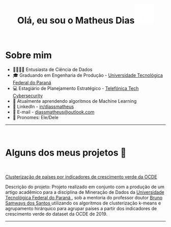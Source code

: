 

<h1 align="center">Olá, eu sou o Matheus Dias<a><img src="https://github.com/Kathryn-Jie/Kathryn-Jie/blob/main/wave.gif" width="60px"/></h1>
<Br>
<h1>Sobre mim</h1>

- 👨🏿‍🔬🔬 Entusiasta de Ciência de Dados  
- 🎓 Graduando em Engenharia de Produção - <a href= "http://portal.utfpr.edu.br/"> Universidade Tecnológica Federal do Paraná </a>
- 💻 Estagiário de Planejamento Estratégico -  <a href="https://tech.telefonica.com/">Telefónica Tech Cybersecurity</a>
- 🌱 Atualmente aprendendo algoritmos de Machine Learning
- 💼 LinkedIn - <a href= "https://www.linkedin.com/in/diassmatheus/"> in/diassmatheus </a>
- 📧 E-mail - diassmatheus@outlook.com
- 💬 Pronomes: Ele/Dele
<hr>
<Br>
<h1>Alguns dos meus projetos 🎨</h1>
<Br>

  <a href="https://github.com/diassmatheus/ClusterizacaoDadosOCDE">Clusterização de países por indicadores de crescimento verde da OCDE </a>
  
Descrição do projeto: Projeto realizado em conjunto com a produção de um artigo acadêmico para a disciplina de Mineração de Dados 
  da <a href= "http://portal.utfpr.edu.br/"> Universidade Tecnológica Federal do Paraná </a>, sob a mentoria do professor doutor 
  <a href= "http://lattes.cnpq.br/5500192844287607"> Bruno Samways dos Santos </a> utilizando os algoritmos de clusterização 
  k-means e agrupamento hirárquico para agrupar países a partir dos indicadores de crescimento verde do dataset da OCDE de 2019.
  
 ***
